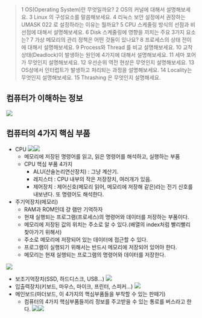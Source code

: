 
> 1 OS(Operating System)란 무엇일까요?
2 OS의 커널에 대해서 설명해보세요.
3 Linux 의 구성요소를 말씀해보세요.
4 리눅스 보안 설정에서 권장하는 UMASK 022 로 설정하라는 이유는 뭘까요? 5 CPU 스케줄링 방식의 선점과 비선점에 대해서 설명해보세요.
6 Disk 스케줄링에 영향을 끼치는 주요 3가지 요소는? 7 가상 메모리의 관리 정책은 어떤 것들이 있나요?
8 프로세스의 상태 전이에 대해서 설명해보세요.
9 Process와 Thread 를 비교 설명해보세요.
10 교착상태(Deadlock)이 발생하는 원인에 4가지에 대해서 설명해보세요.
11 세마 포어가 무엇인지 설명해보세요.
12 우선순위 역전 현상은 무엇인지 설명해보세요.
13 OS상에서 인터럽트가 발생하고 처리되는 과정을 설명해보세요. 14 Locality는 무엇인지 설명해보세요.
15 Thrashing 은 무엇인지 설명해세요.


## 컴퓨터가 이해하는 정보
![](https://velog.velcdn.com/images/dev_kickbell/post/7d0ded06-15cc-4099-b6d1-c121b0f7886e/image.png)

## 컴퓨터의 4가지 핵심 부품
- CPU
![](https://velog.velcdn.com/images/dev_kickbell/post/c516bf02-a3b7-421e-b817-b3f0ae12aecf/image.png)![](https://velog.velcdn.com/images/dev_kickbell/post/eeaa975a-77fc-4e4c-9990-e1f230d98ec0/image.png)
	- 메모리에 저장된 명령어를 읽고, 읽은 명령어를 해석하고, 실행하는 부품
    - CPU 핵심 부품 4가지 
    	- ALU(산술논리연산장치) : 그냥 계산기.
        - 레지스터 : CPU 내부의 작은 저장장치, 여러개가 있음. 
        - 제어장치 : 제어신호(메모리 읽어, 메모리에 저장해 같은)라는 전기 신호를 내보낸다. 또 명령어도 해석한다. 
- 주기억장치(메모리)
	- RAM과 ROM인데 걍 램만 기억하자
    - 현재 실행되는 프로그램(프로세스)의 명령어와 데이터를 저장하는 부품이다. 
    - 메모리에 저장된 값의 위치는 주소로 알 수 있다.(배열의 index처럼 빨리빨리 찾아가기 위해서) 
    - 주소로 메모리에 저장되어 있는 데이터에 접근할 수 있다. 
    - 프로그램이 실행되기 위해서는 반드시 메모리에 저장되어 있어야 한다. 
    - 메모리는 현재 실행되는 프로그램의 명령어와 데이터를 저장한다. 

![](https://velog.velcdn.com/images/dev_kickbell/post/9c58c107-b67f-4d7b-a748-696208216614/image.png)
- 보조기억장치(SSD, 하드디스크, USB...)
![](https://velog.velcdn.com/images/dev_kickbell/post/604c308e-27ec-4c72-bdbb-9e9e2dcd03a5/image.png)
- 입출력장치(키보드, 마우스, 마이크, 프린터, 스피커...) 
![](https://velog.velcdn.com/images/dev_kickbell/post/8b6afc91-5359-4bd4-9659-2d179ed4e916/image.png)
- 메인보드(마더보드, 이 4가지의 핵심부품들을 부착할 수 있는 판떼기)
	- 컴퓨터의 4가지 핵심부품들끼리 정보를 주고받을 수 있는 통로를 버스라고 한다. 
![](https://velog.velcdn.com/images/dev_kickbell/post/fb56a163-b721-486c-b1df-26fda5031e6f/image.png)![](https://velog.velcdn.com/images/dev_kickbell/post/ff5f7e4c-8166-48ef-b610-45a04c25f8e8/image.png)



## 
## 
## 
## 
## 
## 
## 
## 
## 
## 
## 
## 
## 
## 
## 
## 
## 
## 
## 
## 
## 
## 
## 
## 
## 
## 
## 
## 
## 
## 
## 
## 
## 
## 
## 
## 
## 
## 
## 
## 
## 
## 
## 
## 
## 
## 
## 
## 
## 
## 
## 
## 
## 
## 
## 
## 
## 
## 
## 
## 
## 
## 
## 
## 
## 
## 
## 
## 
## 
## 
## 
## 
## 
## 
## 
## 
## 
## 
## 
## 
## 
## 
## 
## 
## 
## 
## 
## 
## 
## 
## 
## 
## 
## 
## 
## 
## 
## 
## 
## 
## 
## 
## 
## 
## 
## 
## 
## 
## 
## 
## 
## 
## 
## 
## 
## 
## 
## 
## 
## 
## 
## 
## 
## 
## 
## 
## 
## 
## 
## 
## 
## 
## 
## 
## 
## 
## 
## 
## 
## 
## 
## 
